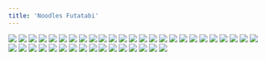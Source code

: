 ```yaml
---
title: 'Noodles Futatabi'
---
```


![](great516.jpg)
![](great517.jpg)
![](great518.jpg)
![](great519.jpg)
![](great520.jpg)
![](great521.jpg)
![](great522.jpg)
![](great523.jpg)
![](great524.jpg)
![](great525.jpg)
![](great526.jpg)
![](great527.jpg)
![](great528.jpg)
![](great529.jpg)
![](great530.jpg)
![](great531.jpg)
![](great532.jpg)
![](great533.jpg)
![](great534.jpg)
![](great535.jpg)
![](great536.jpg)
![](great537.jpg)
![](great538.jpg)
![](great539.jpg)
![](great540.jpg)
![](great541.jpg)
![](great542.jpg)
![](great543.jpg)
![](great544.jpg)
![](great545.jpg)
![](great546.jpg)
![](great547.jpg)
![](great548.jpg)
![](great549.jpg)
![](great550.jpg)
![](great551.jpg)
![](great552.jpg)
![](great553.jpg)
![](great554.jpg)
![](great555.jpg)
![](great556.jpg)